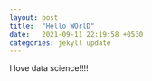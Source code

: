 ```yaml
---
layout: post
title:  "Hello WOrlD"
date:   2021-09-11 22:19:58 +0530
categories: jekyll update
---
```

I love data science!!!!
